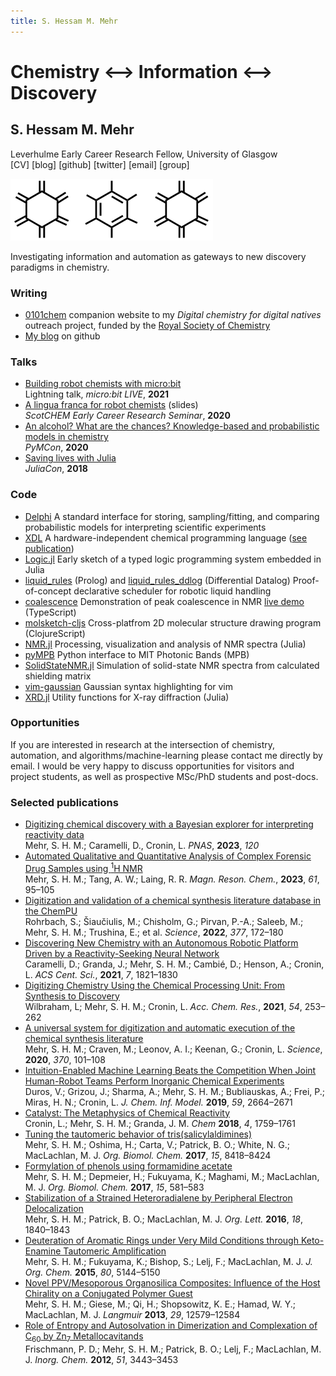 ```yaml
---
title: S. Hessam M. Mehr
---
```


# Chemistry <span id="arrow">⟷</span> Information <span id="arrow">⟷</span> Discovery
## S. Hessam M. Mehr
<div id="under_title"> Leverhulme Early Career Research Fellow, University of Glasgow <br/> [CV] [blog] [github] [twitter] [email] [group] </div>

![](rings.png)

Investigating information and automation as gateways to new discovery paradigms in chemistry.

### Writing
- [0101chem] companion website to my *Digital chemistry for digital natives* outreach project, funded by the [Royal Society of Chemistry][RSC]
- [My blog][blog] on github

### Talks
- [Building robot chemists with micro:bit][talk:microbit] <br/> Lightning talk, _micro:bit LIVE_, **2021**
- [A lingua franca for robot chemists][talk:scotchem] (slides) <br/> _ScotCHEM Early Career Research Seminar_, **2020**
- [An alcohol? What are the chances? Knowledge-based and probabilistic models in chemistry][talk:pymcon] <br/> _PyMCon_, **2020**
- [Saving lives with Julia][talk:julia] <br/> _JuliaCon_, **2018**

### Code
- [Delphi] A standard interface for storing, sampling/fitting, and comparing probabilistic models for interpreting scientific experiments
- [XDL] A hardware-independent chemical programming language ([see publication][10.1126/science.abc2986])
- [Logic.jl] Early sketch of a typed logic programming system embedded in Julia
- [liquid_rules] (Prolog) and [liquid_rules_ddlog] (Differential Datalog) Proof-of-concept declarative scheduler for robotic liquid handling
- [coalescence] Demonstration of peak coalescence in NMR [live demo][coalescence live] (TypeScript)
- [molsketch-cljs] Cross-platfrom 2D molecular structure drawing program (ClojureScript)
- [NMR.jl] Processing, visualization and analysis of NMR spectra (Julia)
- [pyMPB] Python interface to MIT Photonic Bands (MPB) 
- [SolidStateNMR.jl] Simulation of solid-state NMR spectra from calculated shielding matrix
- [vim-gaussian] Gaussian syntax highlighting for vim
- [XRD.jl] Utility functions for X-ray diffraction (Julia)

### Opportunities
If you are interested in research at the intersection of chemistry, automation, and algorithms/machine-learning please contact me directly by email. I would be very happy to discuss opportunities for visitors and project students, as well as prospective MSc/PhD students and post-docs.

### Selected publications
- [Digitizing chemical discovery with a Bayesian explorer for interpreting reactivity data][10.1073/pnas.2220045120] <br/>
Mehr, S. H. M.; Caramelli, D., Cronin, L. _PNAS_, **2023**, _120_
- [Automated Qualitative and Quantitative Analysis of Complex Forensic Drug Samples using <sup>1</sup>H NMR][10.1002/mrc.5265] <br/> Mehr, S. H. M.; Tang, A. W.; Laing, R. R. _Magn. Reson. Chem._, **2023**, _61_, 95–105
- [Digitization and validation of a chemical synthesis literature database in the ChemPU][10.1126/science.abo0058] <br/> Rohrbach, S.; Šiaučiulis, M.; Chisholm, G.; Pirvan, P.-A.; Saleeb, M.; Mehr, S. H. M.; Trushina, E.; et al. _Science_, **2022**, _377_, 172–180
- [Discovering New Chemistry with an Autonomous Robotic Platform Driven by a Reactivity-Seeking Neural Network][10.1021/acscentsci.1c00435] <br/> Caramelli, D.; Granda, J.; Mehr, S. H. M.; Cambié, D.; Henson, A.; Cronin, L. _ACS Cent. Sci._, **2021**, _7_, 1821–1830
- [Digitizing Chemistry Using the Chemical Processing Unit: From Synthesis to Discovery][10.1021/acs.accounts.0c00674] <br/> Wilbraham, L; Mehr, S. H. M.; Cronin, L. _Acc. Chem. Res._, **2021**, _54_, 253–262
- [A universal system for digitization and automatic execution of the chemical synthesis literature][10.1126/science.abc2986] <br/> Mehr, S. H. M.; Craven, M.; Leonov, A. I.; Keenan, G.; Cronin, L. _Science_, **2020**, _370_, 101–108
- [Intuition-Enabled Machine Learning Beats the Competition When Joint Human-Robot Teams Perform Inorganic Chemical Experiments][10.1021/acs.jcim.9b00304] <br/> Duros, V.; Grizou, J.; Sharma, A.; Mehr, S. H. M.; Bubliauskas, A.; Frei, P.; Miras, H. N.; Cronin, L. _J. Chem. Inf. Model._ **2019**, _59_, 2664–2671
- [Catalyst: The Metaphysics of Chemical Reactivity][10.1016/j.chempr.2018.07.008] <br/> Cronin, L.; Mehr, S. H. M.; Granda, J. M. _Chem_ **2018**, _4_, 1759–1761
- [Tuning the tautomeric behavior of tris(salicylaldimines)][10.1039/C7OB02058A] <br/> Mehr, S. H. M.; Oshima, H.; Carta, V.; Patrick, B. O.; White, N. G.; MacLachlan, M. J. _Org. Biomol. Chem._ **2017**, _15_, 8418–8424
- [Formylation of phenols using formamidine acetate][10.1039/C6OB02727J] <br/> Mehr, S. H. M.; Depmeier, H.; Fukuyama, K.; Maghami, M.; MacLachlan, M. J. _Org. Biomol. Chem._ **2017**, _15_, 581–583
- [Stabilization of a Strained Heteroradialene by Peripheral Electron Delocalization][10.1021/acs.orglett.6b00577] <br/> Mehr, S. H. M.; Patrick, B. O.; MacLachlan, M. J. _Org. Lett._ **2016**, _18_, 1840–1843
- [Deuteration of Aromatic Rings under Very Mild Conditions through Keto-Enamine Tautomeric Amplification][10.1021/acs.joc.5b00539] <br/> Mehr, S. H. M.; Fukuyama, K.; Bishop, S.; Lelj, F.; MacLachlan, M. J. _J. Org. Chem._ **2015**, _80_, 5144–5150
- [Novel PPV/Mesoporous Organosilica Composites: Influence of the Host Chirality on a Conjugated Polymer Guest][10.1021/la4024597] <br/> Mehr, S. H. M.; Giese, M.; Qi, H.; Shopsowitz, K. E.; Hamad, W. Y.; MacLachlan, M. J. _Langmuir_ **2013**, _29_, 12579–12584
- [Role of Entropy and Autosolvation in Dimerization and Complexation of C<sub>60</sub> by Zn<sub>7</sub> Metallocavitands][10.1021/ic202049t] <br/> Frischmann, P. D.; Mehr, S. H. M.; Patrick, B. O.; Lelj, F.; MacLachlan, M. J. _Inorg. Chem._ **2012**, _51_, 3443–3453

[CV]: https://drive.google.com/u/0/uc?id=16xHJQQshijyGfEfSn_kpNxpLe9xHZPfx
[blog]: https://github.com/hessammehr/hessammehr.github.io/blob/master/blog/index.md
[github]: https://github.com/hessammehr
[twitter]: https://twitter.com/hessammehr
[email]: mailto:Hessam.Mehr@glasgow.ac.uk
[group]: https://mehrresearch.github.io
[0101chem]: https://0101chem.science
[RSC]: https://www.rsc.org
[10.1073/pnas.2220045120]: https://dx.doi.org/10.1073/pnas.2220045120
[10.1126/science.abo0058]: https://dx.doi.org/10.1126/science.abo0058
[10.1002/mrc.5265]: https://dx.doi.org/10.1002/mrc.5265
[10.1021/acs.accounts.0c00674]: https://dx.doi.org/10.1021/acs.accounts.0c00674
[10.1021/acscentsci.1c00435]: https://doi.org/10.1021/acscentsci.1c00435
[10.1126/science.abc2986]: https://dx.doi.org/10.1126/science.abc2986 
[10.1021/acs.jcim.9b00304]: https://pubs.acs.org/doi/10.1021/acs.jcim.9b00304
[10.1016/j.chempr.2018.07.008]: https://dx.doi.org/10.1016/j.chempr.2018.07.008
[10.1039/C7OB02058A]: https://dx.doi.org/10.1039/C7OB02058A
[10.1039/C6OB02727J]: https://dx.doi.org/10.1039/C6OB02727J
[10.1021/acs.orglett.6b00577]: https://dx.doi.org/10.1021/acs.orglett.6b00577
[10.1021/acs.joc.5b00539]: https://dx.doi.org/10.1021/acs.joc.5b00539
[10.1021/la4024597]: https://dx.doi.org/10.1021/la4024597
[10.1021/ic202049t]: https://dx.doi.org/10.1021/ic202049t
[Logic.jl]: https://github.com/hessammehr/Logic.jl
[liquid_rules]: https://github.com/hessammehr/liquid_rules
[liquid_rules_ddlog]: https://github.com/hessammehr/liquid_rules_ddlog
[coalescence]: https://github.com/hessammehr/coalescence
[coalescence live]: https://rawgit.com/hessammehr/coalescence/javascript/coalesce.html
[Delphi]: https://github.com/hessammehr/Delphi
[molsketch-cljs]: https://github.com/hessammehr/molsketch-cljs
[NMR.jl]: https://github.com/hessammehr/NMR.jl
[pyMPB]: https://github.com/hessammehr/pyMPB 
[SolidStateNMR.jl]: https://github.com/hessammehr/SolidStateNMR.jl
[talk:julia]: https://www.youtube.com/watch?v=QhPdqUG2mRg
[talk:microbit]: https://www.youtube.com/watch?v=LdGD7-9-e5A
[talk:pymcon]: https://www.youtube.com/watch?v=q8n8XD-cB90
[talk:scotchem]: https://drive.google.com/u/0/uc?export=download&id=1I7gghfB4_kOd7AKrNqMFcO9DsrId9hpp
[vim-gaussian]: https://github.com/hessammehr/vim-gaussian
[XDL]: https://gitlab.com/croningroup/chemputer/xdl
[XRD.jl]: https://github.com/hessammehr/XRD.jl
